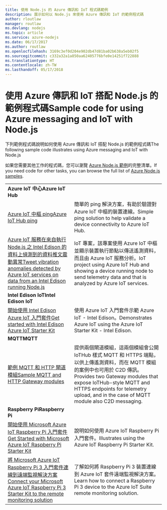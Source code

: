 ```yaml
---
title: 使用 Node.js 的 Azure 傳訊和 IoT 程式碼範例
description: 展示如何以 Node.js 來使用 Azure 傳訊和 IoT 的範例程式碼
author: rloutlaw
manager: routlaw
ms.devlang: nodejs
ms.topic: article
ms.service: azure-nodejs
ms.date: 06/17/2017
ms.author: routlaw
ms.openlocfilehash: 3169c3ef0d204e902db47d81ba02b638a5eb02f5
ms.sourcegitcommit: c332a32a1a850aa62405776bfe0e14251f722888
ms.translationtype: HT
ms.contentlocale: zh-TW
ms.lasthandoff: 05/17/2018
---
```

# <a name="sample-code-for-using-azure-messaging-and-iot-with-nodejs"></a><span data-ttu-id="0a768-103">使用 Azure 傳訊和 IoT 搭配 Node.js 的範例程式碼</span><span class="sxs-lookup"><span data-stu-id="0a768-103">Sample code for using Azure messaging and IoT with Node.js</span></span>

<span data-ttu-id="0a768-104">下列範例程式碼說明如何使用 Azure 傳訊和 IoT 搭配 Node.js 的範例程式碼</span><span class="sxs-lookup"><span data-stu-id="0a768-104">The following sample code illustrates using Azure messaging and IoT with Node.js</span></span>

<span data-ttu-id="0a768-105">如果您需要其他工作的程式碼，您可以瀏覽 [Azure Node.js 範例](https://azure.microsoft.com/resources/samples/?term=nodejs)的完整清單。</span><span class="sxs-lookup"><span data-stu-id="0a768-105">If you need code for other tasks, you can browse the full list of [Azure Node.js samples](https://azure.microsoft.com/resources/samples/?term=nodejs).</span></span>

| | |
|---|---|
| <span data-ttu-id="0a768-106">**Azure IoT 中心**</span><span class="sxs-lookup"><span data-stu-id="0a768-106">**Azure IoT Hub**</span></span> ||
| [<span data-ttu-id="0a768-107">Azure IoT 中樞 ping</span><span class="sxs-lookup"><span data-stu-id="0a768-107">Azure IoT Hub ping</span></span>](https://github.com/Azure-Samples/iot-hub-node-ping) | <span data-ttu-id="0a768-108">簡單的 ping 解決方案，有助於驗證對 Azure IoT 中樞的裝置連線。</span><span class="sxs-lookup"><span data-stu-id="0a768-108">Simple ping solution to help validate a device connectivity to Azure IoT Hub.</span></span> |
| [<span data-ttu-id="0a768-109">Azure IoT 服務在來自執行 Node.js 之 Intel Edison 的資料上偵測到的資料推文震動異常</span><span class="sxs-lookup"><span data-stu-id="0a768-109">Tweet vibration anomalies detected by Azure IoT services on data from an Intel Edison running Node.js</span></span>](https://azure.microsoft.com/resources/samples/iot-hub-nodejs-intel-edison-vibration-anomaly-detection/) | <span data-ttu-id="0a768-110">IoT 專案，該專案使用 Azure IoT 中樞並顯示裝置執行節點以傳送遙測資料，而且由 Azure IoT 服務分析。</span><span class="sxs-lookup"><span data-stu-id="0a768-110">IoT project using Azure IoT Hub and showing a device running node to send telemetry data and that is analyzed by Azure IoT services.</span></span> |
| <span data-ttu-id="0a768-111">**Intel Edison IoT**</span><span class="sxs-lookup"><span data-stu-id="0a768-111">**Intel Edison IoT**</span></span> ||
| [<span data-ttu-id="0a768-112">開始使用 Intel Edison Azure IoT 入門套件</span><span class="sxs-lookup"><span data-stu-id="0a768-112">Get started with Intel Edison Azure IoT Starter Kit</span></span>](https://github.com/Azure-Samples/iot-hub-node-intel-edison-getstartedkit) | <span data-ttu-id="0a768-113">使用 Azure IoT 入門套件示範 Azure IoT - Intel Edison。</span><span class="sxs-lookup"><span data-stu-id="0a768-113">Demonstrates Azure IoT using the Azure IoT Starter Kit - Intel Edison.</span></span> |
| <span data-ttu-id="0a768-114">**MQTT**</span><span class="sxs-lookup"><span data-stu-id="0a768-114">**MQTT**</span></span> ||
| [<span data-ttu-id="0a768-115">範例 MQTT 和 HTTP 閘道模組</span><span class="sxs-lookup"><span data-stu-id="0a768-115">Sample MQTT and HTTP Gateway modules</span></span>](https://github.com/Azure-Samples/iot-gateway-mqtt-http) | <span data-ttu-id="0a768-116">提供兩個閘道模組，這兩個模組會公開 IoTHub 樣式 MQTT 和 HTTPS 端點，以供上傳遙測資料，而在 MQTT 模組的案例中也可用於 C2D 傳訊。</span><span class="sxs-lookup"><span data-stu-id="0a768-116">Provides two Gateway modules that expose IoTHub-style MQTT and HTTPS endpoints for telemetry upload, and in the case of MQTT module also C2D messaging.</span></span> |
| <span data-ttu-id="0a768-117">**Raspberry Pi**</span><span class="sxs-lookup"><span data-stu-id="0a768-117">**Raspberry Pi**</span></span> ||
| [<span data-ttu-id="0a768-118">開始使用 Microsoft Azure IoT Raspberry Pi 入門套件</span><span class="sxs-lookup"><span data-stu-id="0a768-118">Get Started with Microsoft Azure IoT Raspberry Pi Starter Kit</span></span>](https://github.com/Azure-Samples/iot-hub-node-raspberrypi-getting-started) | <span data-ttu-id="0a768-119">說明如何使用 Azure IoT Raspberry Pi 入門套件。</span><span class="sxs-lookup"><span data-stu-id="0a768-119">Illustrates using the Azure IoT Raspberry Pi Starter Kit.</span></span> |
| [<span data-ttu-id="0a768-120">將 Microsoft Azure IoT Raspberry Pi 3 入門套件連線到遠端監視解決方案</span><span class="sxs-lookup"><span data-stu-id="0a768-120">Connect your Microsoft Azure IoT Raspberry Pi 3 Starter Kit to the remote monitoring solution</span></span>](https://azure.microsoft.com/resources/samples/iot-remote-monitoring-node-raspberrypi-getstartedkit/) | <span data-ttu-id="0a768-121">了解如何將 Raspberry Pi 3 裝置連線到 Azure IoT 套件遠端監視解決方案。</span><span class="sxs-lookup"><span data-stu-id="0a768-121">Learn how to connect a Raspberry Pi 3 device to the Azure IoT Suite remote monitoring solution.</span></span> |
